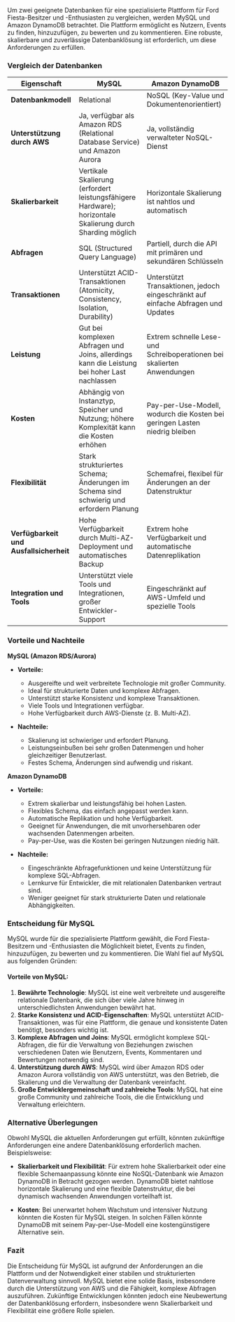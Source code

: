 Um zwei geeignete Datenbanken für eine spezialisierte Plattform für Ford Fiesta-Besitzer und -Enthusiasten zu vergleichen, werden MySQL und Amazon DynamoDB betrachtet. Die Plattform ermöglicht es Nutzern, Events zu finden, hinzuzufügen, zu bewerten und zu kommentieren. Eine robuste, skalierbare und zuverlässige Datenbanklösung ist erforderlich, um diese Anforderungen zu erfüllen.

### Vergleich der Datenbanken

| **Eigenschaft**          | **MySQL**                                                                 | **Amazon DynamoDB**                                              |
|--------------------------|---------------------------------------------------------------------------|------------------------------------------------------------------|
| **Datenbankmodell**      | Relational                                                                | NoSQL (Key-Value und Dokumentenorientiert)                       |
| **Unterstützung durch AWS** | Ja, verfügbar als Amazon RDS (Relational Database Service) und Amazon Aurora | Ja, vollständig verwalteter NoSQL-Dienst                          |
| **Skalierbarkeit**       | Vertikale Skalierung (erfordert leistungsfähigere Hardware); horizontale Skalierung durch Sharding möglich | Horizontale Skalierung ist nahtlos und automatisch                |
| **Abfragen**             | SQL (Structured Query Language)                                           | Partiell, durch die API mit primären und sekundären Schlüsseln    |
| **Transaktionen**        | Unterstützt ACID-Transaktionen (Atomicity, Consistency, Isolation, Durability) | Unterstützt Transaktionen, jedoch eingeschränkt auf einfache Abfragen und Updates |
| **Leistung**             | Gut bei komplexen Abfragen und Joins, allerdings kann die Leistung bei hoher Last nachlassen | Extrem schnelle Lese- und Schreiboperationen bei skalierten Anwendungen |
| **Kosten**               | Abhängig von Instanztyp, Speicher und Nutzung; höhere Komplexität kann die Kosten erhöhen | Pay-per-Use-Modell, wodurch die Kosten bei geringen Lasten niedrig bleiben |
| **Flexibilität**         | Stark strukturiertes Schema; Änderungen im Schema sind schwierig und erfordern Planung | Schemafrei, flexibel für Änderungen an der Datenstruktur         |
| **Verfügbarkeit und Ausfallsicherheit** | Hohe Verfügbarkeit durch Multi-AZ-Deployment und automatisches Backup | Extrem hohe Verfügbarkeit und automatische Datenreplikation      |
| **Integration und Tools**| Unterstützt viele Tools und Integrationen, großer Entwickler-Support     | Eingeschränkt auf AWS-Umfeld und spezielle Tools                  |

### Vorteile und Nachteile

**MySQL (Amazon RDS/Aurora)**

- **Vorteile:**
  - Ausgereifte und weit verbreitete Technologie mit großer Community.
  - Ideal für strukturierte Daten und komplexe Abfragen.
  - Unterstützt starke Konsistenz und komplexe Transaktionen.
  - Viele Tools und Integrationen verfügbar.
  - Hohe Verfügbarkeit durch AWS-Dienste (z. B. Multi-AZ).

- **Nachteile:**
  - Skalierung ist schwieriger und erfordert Planung.
  - Leistungseinbußen bei sehr großen Datenmengen und hoher gleichzeitiger Benutzerlast.
  - Festes Schema, Änderungen sind aufwendig und riskant.

**Amazon DynamoDB**

- **Vorteile:**
  - Extrem skalierbar und leistungsfähig bei hohen Lasten.
  - Flexibles Schema, das einfach angepasst werden kann.
  - Automatische Replikation und hohe Verfügbarkeit.
  - Geeignet für Anwendungen, die mit unvorhersehbaren oder wachsenden Datenmengen arbeiten.
  - Pay-per-Use, was die Kosten bei geringen Nutzungen niedrig hält.

- **Nachteile:**
  - Eingeschränkte Abfragefunktionen und keine Unterstützung für komplexe SQL-Abfragen.
  - Lernkurve für Entwickler, die mit relationalen Datenbanken vertraut sind.
  - Weniger geeignet für stark strukturierte Daten und relationale Abhängigkeiten.

### Entscheidung für MySQL

MySQL wurde für die spezialisierte Plattform gewählt, die Ford Fiesta-Besitzern und -Enthusiasten die Möglichkeit bietet, Events zu finden, hinzuzufügen, zu bewerten und zu kommentieren. Die Wahl fiel auf MySQL aus folgenden Gründen:

#### Vorteile von MySQL:

1. **Bewährte Technologie**: MySQL ist eine weit verbreitete und ausgereifte relationale Datenbank, die sich über viele Jahre hinweg in unterschiedlichsten Anwendungen bewährt hat.
2. **Starke Konsistenz und ACID-Eigenschaften**: MySQL unterstützt ACID-Transaktionen, was für eine Plattform, die genaue und konsistente Daten benötigt, besonders wichtig ist.
3. **Komplexe Abfragen und Joins**: MySQL ermöglicht komplexe SQL-Abfragen, die für die Verwaltung von Beziehungen zwischen verschiedenen Daten wie Benutzern, Events, Kommentaren und Bewertungen notwendig sind.
4. **Unterstützung durch AWS**: MySQL wird über Amazon RDS oder Amazon Aurora vollständig von AWS unterstützt, was den Betrieb, die Skalierung und die Verwaltung der Datenbank vereinfacht.
5. **Große Entwicklergemeinschaft und zahlreiche Tools**: MySQL hat eine große Community und zahlreiche Tools, die die Entwicklung und Verwaltung erleichtern.

### Alternative Überlegungen

Obwohl MySQL die aktuellen Anforderungen gut erfüllt, könnten zukünftige Anforderungen eine andere Datenbanklösung erforderlich machen. Beispielsweise:

- **Skalierbarkeit und Flexibilität**: Für extrem hohe Skalierbarkeit oder eine flexible Schemaanpassung könnte eine NoSQL-Datenbank wie Amazon DynamoDB in Betracht gezogen werden. DynamoDB bietet nahtlose horizontale Skalierung und eine flexible Datenstruktur, die bei dynamisch wachsenden Anwendungen vorteilhaft ist.

- **Kosten**: Bei unerwartet hohem Wachstum und intensiver Nutzung könnten die Kosten für MySQL steigen. In solchen Fällen könnte DynamoDB mit seinem Pay-per-Use-Modell eine kostengünstigere Alternative sein.

### Fazit

Die Entscheidung für MySQL ist aufgrund der Anforderungen an die Plattform und der Notwendigkeit einer stabilen und strukturierten Datenverwaltung sinnvoll. MySQL bietet eine solide Basis, insbesondere durch die Unterstützung von AWS und die Fähigkeit, komplexe Abfragen auszuführen. Zukünftige Entwicklungen könnten jedoch eine Neubewertung der Datenbanklösung erfordern, insbesondere wenn Skalierbarkeit und Flexibilität eine größere Rolle spielen.

